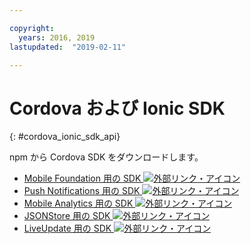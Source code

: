 ```yaml
---

copyright:
  years: 2016, 2019
lastupdated:  "2019-02-11"

---
```


#	Cordova および Ionic SDK
{: #cordova_ionic_sdk_api}

npm から Cordova SDK をダウンロードします。

* [Mobile Foundation 用の SDK ![外部リンク・アイコン](../../icons/launch-glyph.svg "外部リンク・アイコン")](https://www.npmjs.com/package/cordova-plugin-mfp)
* [Push Notifications 用の SDK ![外部リンク・アイコン](../../icons/launch-glyph.svg "外部リンク・アイコン")](https://www.npmjs.com/package/cordova-plugin-mfp-push)
* [Mobile Analytics 用の SDK ![外部リンク・アイコン](../../icons/launch-glyph.svg "外部リンク・アイコン")](https://www.npmjs.com/package/cordova-plugin-mfp-analytics)
* [JSONStore 用の SDK ![外部リンク・アイコン](../../icons/launch-glyph.svg "外部リンク・アイコン")](https://www.npmjs.com/package/cordova-plugin-mfp-jsonstore)
* [LiveUpdate 用の SDK ![外部リンク・アイコン](../../icons/launch-glyph.svg "外部リンク・アイコン")](https://www.npmjs.com/package/cordova-plugin-mfp-liveupdate)

